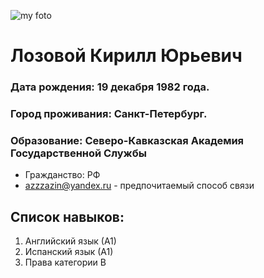 ![my foto](/img/IMG_6032)
# Лозовой Кирилл Юрьевич         
### Дата рождения:      19 декабря 1982 года.
### Город проживания:   Санкт-Петербург.
### Oбразование: Северо-Кавказская Академия Государственной Службы
* Гражданство: РФ
* azzzazin@yandex.ru - предпочитаемый способ связи
## Список навыков: 
1. Английский язык (А1)
2. Испанский язык (А1)
3. Права категории В

